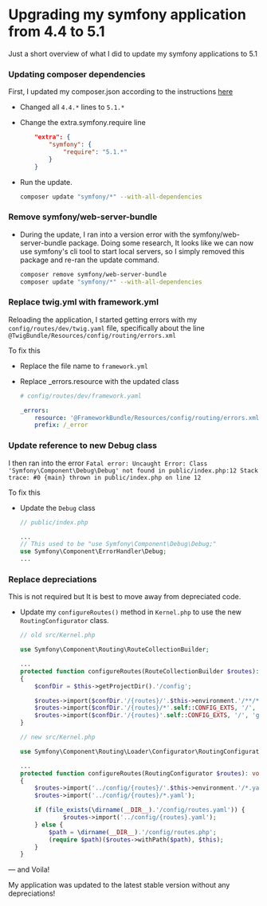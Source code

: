 # Upgrading my symfony application from 4.4 to 5.1

Just a short overview of what I did to update my symfony applications to 5.1

### Updating composer dependencies

First, I updated my composer.json according to the instructions [here]([https://symfony.com/doc/current/setup/upgrade_major.html#update-to-the-new-major-version-via-composer](https://symfony.com/doc/current/setup/upgrade_major.html#update-to-the-new-major-version-via-composer))

- Changed all `4.4.*` lines to `5.1.*`
- Change the extra.symfony.require line

    ```json
        "extra": {
            "symfony": {
                "require": "5.1.*"
            }
        }
    ```

- Run the update.

    ```bash
    composer update "symfony/*" --with-all-dependencies
    ```

### Remove symfony/web-server-bundle

- During the update, I ran into a version error with the symfony/web-server-bundle package. 
Doing some research, It looks like we can now use symfony's cli tool to start local servers, so I simply removed this package and re-ran the update command.

    ```bash
    composer remove symfony/web-server-bundle
    composer update "symfony/*" --with-all-dependencies
    ```

### Replace twig.yml with framework.yml

Reloading the application, I started getting errors with my `config/routes/dev/twig.yaml` file, specifically about the line `@TwigBundle/Resources/config/routing/errors.xml`

To fix this

- Replace the file name to `framework.yml`
- Replace _errors.resource with the updated class

    ```yaml
    # config/routes/dev/framework.yaml

    _errors:
        resource: '@FrameworkBundle/Resources/config/routing/errors.xml'
        prefix: /_error
    ```

### Update reference to new Debug class

I then ran into the error
`Fatal error: Uncaught Error: Class 'Symfony\Component\Debug\Debug' not found in public/index.php:12 Stack trace: #0 {main} thrown in public/index.php on line 12`

To fix this

- Update the `Debug` class

    ```php
    // public/index.php
    
    ...
    // This used to be "use Symfony\Component\Debug\Debug;"
    use Symfony\Component\ErrorHandler\Debug;
    ...
    ```

### Replace depreciations

This is not required but It is best to move away from depreciated code.

- Update my `configureRoutes()` method in `Kernel.php` to use the new `RoutingConfigurator` class.

    ```php
    // old src/Kernel.php
    
    use Symfony\Component\Routing\RouteCollectionBuilder;
    
    ...
    protected function configureRoutes(RouteCollectionBuilder $routes): void
    {
        $confDir = $this->getProjectDir().'/config';
    
        $routes->import($confDir.'/{routes}/'.$this->environment.'/**/*'.self::CONFIG_EXTS, '/', 'glob');
        $routes->import($confDir.'/{routes}/*'.self::CONFIG_EXTS, '/', 'glob');
        $routes->import($confDir.'/{routes}'.self::CONFIG_EXTS, '/', 'glob');
    }
    ```

    ```php
    // new src/Kernel.php
    
    use Symfony\Component\Routing\Loader\Configurator\RoutingConfigurator;
    
    ...
    protected function configureRoutes(RoutingConfigurator $routes): void
    {
        $routes->import('../config/{routes}/'.$this->environment.'/*.yaml');
        $routes->import('../config/{routes}/*.yaml');
    
        if (file_exists(\dirname(__DIR__).'/config/routes.yaml')) {
                $routes->import('../config/{routes}.yaml');
        } else {
            $path = \dirname(__DIR__).'/config/routes.php';
            (require $path)($routes->withPath($path), $this);
        }
    }
    ```
— and Voila!

My application was updated to the latest stable version without any depreciations!